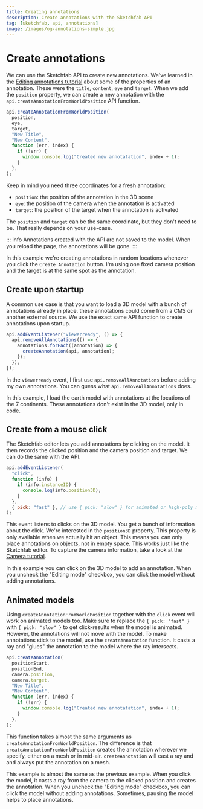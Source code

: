 ```yaml
---
title: Creating annotations
description: Create annotations with the Sketchfab API
tag: [sketchfab, api, annotations]
image: /images/og-annotations-simple.jpg
---
```


<script setup>
import CodePenEmbed from '../../components/CodePenEmbed.vue'
</script>

# Create annotations

We can use the Sketchfab API to create new annotations. We've learned in the [Editing annotations tutorial](./editing.html) about some of the properties of an annotation. These were the `title`, `content`, `eye` and `target`. When we add the `position` property, we can create a new annotation with the `api.createAnnotationFromWorldPosition` API function.

```js
api.createAnnotationFromWorldPosition(
  position,
  eye,
  target,
  "New Title",
  "New Content",
  function (err, index) {
    if (!err) {
      window.console.log("Created new annotatation", index + 1);
    }
  },
);
```

Keep in mind you need three coordinates for a fresh annotation:

- `position`: the position of the annotation in the 3D scene
- `eye`: the position of the camera when the annotation is activated
- `target`: the position of the target when the annotation is activated

The `position` and `target` can be the same coordinate, but they don't need to be. That really depends on your use-case.

::: info
Annotations created with the API are not saved to the model. When you reload the page, the annotations will be gone.
:::

<CodePenEmbed id="dyrKzPO" tab="result" />

In this example we're creating annotations in random locations whenever you click the `Create Annotation` button. I'm using one fixed camera position and the target is at the same spot as the annotation.

## Create upon startup

A common use case is that you want to load a 3D model with a bunch of annotations already in place. these annotations could come from a CMS or another external source. We use the exact same API function to create annotations upon startup.

```js
api.addEventListener("viewerready", () => {
  api.removeAllAnnotations(() => {
    annotations.forEach((annotation) => {
      createAnnotation(api, annotation);
    });
  });
});
```

In the `viewerready` event, I first use `api.removeAllAnnotations` before adding my own annotations. You can guess what `api.removeAllAnnotations` does.

<CodePenEmbed id="BabVddO" tab="result" />

In this example, I load the earth model with annotations at the locations of the 7 continents. These annotations don't exist in the 3D model, only in code.

## Create from a mouse click

The Sketchfab editor lets you add annotations by clicking on the model. It then records the clicked position and the camera position and target. We can do the same with the API.

```js
api.addEventListener(
  "click",
  function (info) {
    if (info.instanceID) {
      console.log(info.position3D);
    }
  },
  { pick: "fast" }, // use { pick: "slow" } for animated or high-poly models
);
```

This event listens to clicks on the 3D model. You get a bunch of information about the click. We're interested in the `position3D` property. This property is only available when we actually hit an object. This means you can only place annotations on objects, not in empty space. This works just like the Sketchfab editor. To capture the camera information, take a look at the [Camera tutorial](../camera/).

<CodePenEmbed id="JjzZrGM" tab="result" />

In this example you can click on the 3D model to add an annotation. When you uncheck the "Editing mode" checkbox, you can click the model without adding annotations.

## Animated models

Using `createAnnotationFromWorldPosition` together with the `click` event will work on animated models too. Make sure to replace the `{ pick: "fast" }` with `{ pick: "slow" }` to get click-results when the model is animated. However, the annotations will not move with the model. To make annotations stick to the model, use the `createAnnotation` function. It casts a ray and "glues" the annotation to the model where the ray intersects.

```js
api.createAnnotation(
  positionStart,
  positionEnd,
  camera.position,
  camera.target,
  "New Title",
  "New Content",
  function (err, index) {
    if (!err) {
      window.console.log("Created new annotatation", index + 1);
    }
  },
);
```

This function takes almost the same arguments as `createAnnotationFromWorldPosition`. The difference is that `createAnnotationFromWorldPosition` creates the annotation wherever we specify, either on a mesh or in mid-air. `createAnnotation` will cast a ray and and always put the annotation on a mesh.

<CodePenEmbed id="OJqwQLa" tab="result" />

This example is almost the same as the previous example. When you click the model, it casts a ray from the camera to the clicked position and creates the annotation. When you uncheck the "Editing mode" checkbox, you can click the model without adding annotations. Sometimes, pausing the model helps to place annotations.
